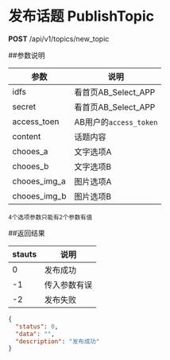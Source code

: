 # 发布话题 PublishTopic

**POST** /api/v1/topics/new_topic

##参数说明

| 参数 | 说明 |
| -- | -- |
| idfs | 看首页AB_Select_APP |
| secret | 看首页AB_Select_APP |
| access_toen | AB用户的`access_token` |
| content | 话题内容 |
| chooes_a | 文字选项A |
| chooes_b | 文字选项B |
| chooes_img_a | 图片选项A |
| chooes_img_b | 图片选项B |

`4个选项参数只能有2个参数有值`

##返回结果

| stauts | 说明 |
| -- | -- |
| 0 | 发布成功 |
| -1 | 传入参数有误 |
| -2 | 发布失败 |

```JSON
{
  "status": 0,
  "data": "",
  "description": "发布成功"
}

```


